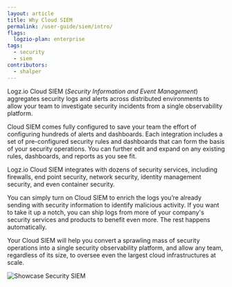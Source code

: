 ```yaml
---
layout: article
title: Why Cloud SIEM
permalink: /user-guide/siem/intro/
flags:
  logzio-plan: enterprise
tags:
  - security
  - siem
contributors:
  - shalper
---
```


Logz.io Cloud SIEM (_Security Information and Event Management_) aggregates security logs and alerts across distributed environments to allow your team to investigate security incidents from a single observability platform.

Cloud SIEM comes fully configured to save your team the effort of configuring hundreds of alerts and dashboards. Each integration includes a set of pre-configured security rules and dashboards that can form the basis of your security operations. You can further edit and expand on any existing rules, dashboards, and reports as you see fit.

Logz.io Cloud SIEM integrates with dozens of security services, including firewalls, end point security, network security, identity management security, and even container security.

You can simply turn on Cloud SIEM to enrich the logs you’re already sending with security information to identify malicious activity. If you want to take it up a notch, you can ship logs from more of your company's security services and products to benefit even more. The rest happens automatically.

Your Cloud SIEM will help you convert a sprawling mass of security operations into a single security observability platform, and allow any team, regardless of its size, to oversee even the largest cloud infrastructures at scale.


![Showcase Security SIEM](https://dytvr9ot2sszz.cloudfront.net/logz-docs/siem/siem-intro.png)

